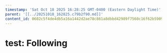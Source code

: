 ```yaml
---
timestamp: 'Sat Oct 18 2025 16:28:25 GMT-0400 (Eastern Daylight Time)'
parent: '[[../20251018_162825.c79b2f90.md]]'
content_id: 0602c5f4de4db5a16a1442d2ae78c861a8dbbd42989f7560c16f62b5909f3331
---
```


# test: Following
